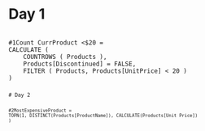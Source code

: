 # Day 1
<pre><code>
#1Count CurrProduct <$20 = 
CALCULATE (
    COUNTROWS ( Products ),
    Products[Discontinued] = FALSE,
    FILTER ( Products, Products[UnitPrice] < 20 )
)
<code><pre>

# Day 2
<pre><code>
#2MostExpensiveProduct = 
TOPN(1, DISTINCT(Products[ProductName]), CALCULATE(Products[Unit Price])
)
<code><pre>
